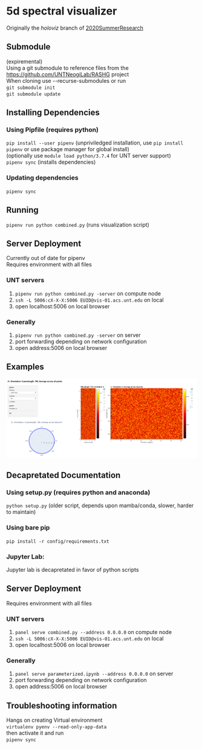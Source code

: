 # 5d spectral visualizer

Originally the _holoviz_ branch of [2020SummerResearch](https://github.com/UNTNeogiLab/2020SummerResearch)

## Submodule

(expiremental)  
Using a git submodule to reference files from the https://github.com/UNTNeogiLab/RASHG project  
When cloning use --recurse-submodules or run  
`git submodule init`  
`git submodule update`

## Installing Dependencies

### Using Pipfile (requires python)

`pip install --user pipenv` (unpriviledged installation, use `pip install pipenv` or use package manager for global
install)  
(optionally use `module load python/3.7.4` for UNT server support)  
`pipenv sync` (installs dependencies)

### Updating dependencies

`pipenv sync`

## Running

`pipenv run python combined.py` (runs visualization script)

## Server Deployment

Currently out of date for pipenv  
Requires environment with all files

### UNT servers

1. `pipenv run python combined.py -server` on compute node
1. `ssh -L 5006:cX-X-X:5006 EUID@vis-01.acs.unt.edu` on local
1. open localhost:5006 on local browser

### Generally

1. `pipenv run python combined.py -server` on server
1. port forwarding depending on network configuration
1. open address:5006 on local browser

## Examples

![example](examples/Parameterized.png)

## Decapretated Documentation

### Using setup.py (requires python and anaconda)

`python setup.py` (older script, depends upon mamba/conda, slower, harder to maintain)

### Using bare pip

`pip install -r config/requirements.txt`

### Jupyter Lab:

Jupyter lab is decapretated in favor of python scripts

## Server Deployment

Requires environment with all files

### UNT servers

1. `panel serve combined.py --address 0.0.0.0` on compute node
1. `ssh -L 5006:cX-X-X:5006 EUID@vis-01.acs.unt.edu` on local
1. open localhost:5006 on local browser

### Generally

1. `panel serve parameterized.ipynb --address 0.0.0.0` on server
1. port forwarding depending on network configuration
1. open address:5006 on local browser
## Troubleshooting information
Hangs on creating Virtual environment  
`virtualenv pyenv --read-only-app-data`  
then activate it and run  
`pipenv sync`  
 